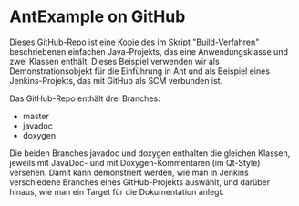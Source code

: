 # AntExample on GitHub
Dieses GitHub-Repo ist eine Kopie des im Skript "Build-Verfahren" beschriebenen einfachen Java-Projekts, das eine Anwendungsklasse und zwei Klassen enthält. Dieses Beispiel verwenden wir als Demonstrationsobjekt für die Einführung in Ant und als Beispiel eines Jenkins-Projekts, das mit GitHub als SCM verbunden ist. 

Das GitHub-Repo enthält drei Branches:
- master
- javadoc
- doxygen

Die beiden Branches javadoc und doxygen enthalten die gleichen Klassen, jeweils mit JavaDoc- und mit Doxygen-Kommentaren (im Qt-Style) versehen. Damit kann demonstriert werden, wie man in Jenkins verschiedene Branches eines GitHub-Projekts auswählt, und darüber hinaus, wie man ein Target für die Dokumentation anlegt.
